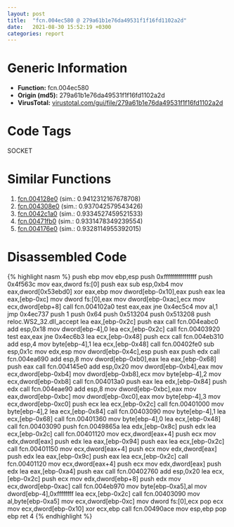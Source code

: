 ```yaml
---
layout: post
title:  "fcn.004ec580 @ 279a61b1e76da49531f1f16fd1102a2d"
date:   2021-08-30 15:52:19 +0300
categories: report
---
```


# Generic Information
- **Function:** fcn.004ec580
- **Origin (md5):** 279a61b1e76da49531f1f16fd1102a2d
- **VirusTotal:** [virustotal.com/gui/file/279a61b1e76da49531f1f16fd1102a2d][virustotal_ref]

# Code Tags
<span class="tag" id="SOCKET">SOCKET</span>


# Similar Functions

1. [fcn.004128e0][similar_1_ref] (sim.: 0.9412312167678708)
2. [fcn.004308e0][similar_2_ref] (sim.: 0.937042579543426)
3. [fcn.0042c1a0][similar_3_ref] (sim.: 0.9334527459521533)
4. [fcn.00471fb0][similar_4_ref] (sim.: 0.9331478349239554)
5. [fcn.004176e0][similar_5_ref] (sim.: 0.9328114955392015)


# Disassembled Code

{% highlight nasm %}
push ebp
mov ebp,esp
push 0xffffffffffffffff
push 0x4f563c
mov eax,dword fs:[0]
push eax
sub esp,0xb4
mov eax,dword[0x53ebd0]
xor eax,ebp
mov dword[ebp-0x10],eax
push eax
lea eax,[ebp-0xc]
mov dword fs:[0],eax
mov dword[ebp-0xac],ecx
mov ecx,dword[ebp+8]
call fcn.004102a0
test eax,eax
jne 0x4ec5c4
mov al,1
jmp 0x4ec737
push 1
push 0x64
push 0x513204
push 0x513208
push reloc.WS2_32.dll_accept
lea eax,[ebp-0x2c]
push eax
call fcn.004eabc0
add esp,0x18
mov dword[ebp-4],0
lea ecx,[ebp-0x2c]
call fcn.00403920
test eax,eax
jne 0x4ec6b3
lea ecx,[ebp-0x48]
push ecx
call fcn.004eb310
add esp,4
mov byte[ebp-4],1
lea ecx,[ebp-0x48]
call fcn.00402fe0
sub esp,0x1c
mov edx,esp
mov dword[ebp-0x4c],esp
push eax
push edx
call fcn.004ea690
add esp,8
mov dword[ebp-0xb0],eax
lea eax,[ebp-0x68]
push eax
call fcn.004145e0
add esp,0x20
mov dword[ebp-0xb4],eax
mov ecx,dword[ebp-0xb4]
mov dword[ebp-0xb8],ecx
mov byte[ebp-4],2
mov ecx,dword[ebp-0xb8]
call fcn.004013a0
push eax
lea edx,[ebp-0x84]
push edx
call fcn.004eae90
add esp,8
mov dword[ebp-0xbc],eax
mov eax,dword[ebp-0xbc]
mov dword[ebp-0xc0],eax
mov byte[ebp-4],3
mov ecx,dword[ebp-0xc0]
push ecx
lea ecx,[ebp-0x2c]
call fcn.00401000
mov byte[ebp-4],2
lea ecx,[ebp-0x84]
call fcn.00403090
mov byte[ebp-4],1
lea ecx,[ebp-0x68]
call fcn.00401360
mov byte[ebp-4],0
lea ecx,[ebp-0x48]
call fcn.00403090
push fcn.0049865a
lea edx,[ebp-0x8c]
push edx
lea ecx,[ebp-0x2c]
call fcn.00401120
mov ecx,dword[eax+4]
push ecx
mov edx,dword[eax]
push edx
lea eax,[ebp-0x94]
push eax
lea ecx,[ebp-0x2c]
call fcn.00401150
mov ecx,dword[eax+4]
push ecx
mov edx,dword[eax]
push edx
lea eax,[ebp-0x9c]
push eax
lea ecx,[ebp-0x2c]
call fcn.00401120
mov ecx,dword[eax+4]
push ecx
mov edx,dword[eax]
push edx
lea eax,[ebp-0xa4]
push eax
call fcn.00402760
add esp,0x20
lea ecx,[ebp-0x2c]
push ecx
mov edx,dword[ebp+8]
push edx
mov ecx,dword[ebp-0xac]
call fcn.004eb970
mov byte[ebp-0xa5],al
mov dword[ebp-4],0xffffffff
lea ecx,[ebp-0x2c]
call fcn.00403090
mov al,byte[ebp-0xa5]
mov ecx,dword[ebp-0xc]
mov dword fs:[0],ecx
pop ecx
mov ecx,dword[ebp-0x10]
xor ecx,ebp
call fcn.00490ace
mov esp,ebp
pop ebp
ret 4
{% endhighlight %}


[similar_1_ref]: /report/fcn.004128e0@279a61b1e76da49531f1f16fd1102a2d
[similar_2_ref]: /report/fcn.004308e0@279a61b1e76da49531f1f16fd1102a2d
[similar_3_ref]: /report/fcn.0042c1a0@279a61b1e76da49531f1f16fd1102a2d
[similar_4_ref]: /report/fcn.00471fb0@c60344b51fa39a329b92557d24ff7670
[similar_5_ref]: /report/fcn.004176e0@c60344b51fa39a329b92557d24ff7670
[virustotal_ref]: https://www.virustotal.com/gui/file/279a61b1e76da49531f1f16fd1102a2d